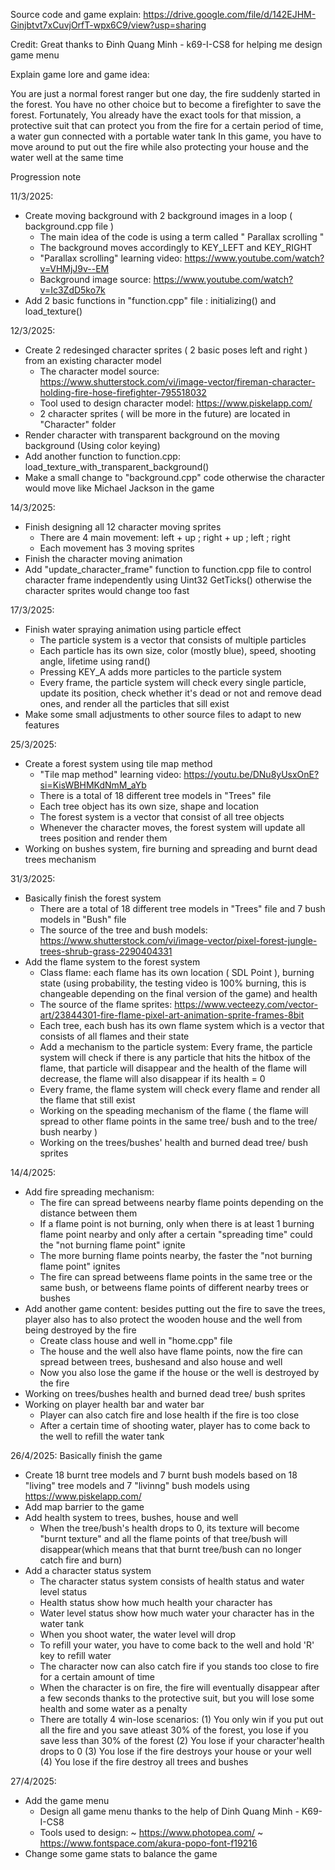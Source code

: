 Source code and game explain: https://drive.google.com/file/d/142EJHM-Ginjbtvt7xCuvjOrfT-wpx6C9/view?usp=sharing

Credit: Great thanks to Đinh Quang Minh - k69-I-CS8 for helping me design game menu

Explain game lore and game idea:

  You are just a normal forest ranger but one day, the fire suddenly started in the forest. You have no other choice but to become a firefighter to save the forest. Fortunately, You already have the exact tools for that mission, a protective suit that can protect you from the fire for a certain period of time, a water gun connected with a portable water tank
  In this game, you have to move around to put out the fire while also protecting your house and the water well at the same time

Progression note

11/3/2025:
  - Create moving background with 2 background images in a loop ( background.cpp file )
    + The main idea of the code is using a term called " Parallax scrolling "
    + The background moves accordingly to KEY_LEFT and KEY_RIGHT
    + "Parallax scrolling" learning video: https://www.youtube.com/watch?v=VHMjJ9v--EM
    + Background image source: https://www.youtube.com/watch?v=Ic3ZdD5ko7k
  - Add 2 basic functions in "function.cpp" file : initializing() and load_texture()
    
12/3/2025:
  - Create 2 redesinged character sprites ( 2 basic poses left and right ) from an existing character model
      + The character model source: https://www.shutterstock.com/vi/image-vector/fireman-character-holding-fire-hose-firefighter-795518032
      + Tool used to design character model: https://www.piskelapp.com/
      + 2 character sprites ( will be more in the future) are located in "Character" folder
  - Render character with transparent background on the moving background (Using color keying)
  - Add another function to function.cpp: load_texture_with_transparent_background()
  - Make a small change to "background.cpp" code otherwise the character would move like Michael Jackson in the game

14/3/2025:
  - Finish designing all 12 character moving sprites
    + There are 4 main movement: left + up ; right + up ; left ; right
    + Each movement has 3 moving sprites
  - Finish the character moving animation
  - Add "update_character_frame" function to function.cpp file to control character frame independently using Uint32 GetTicks() otherwise the character sprites would change too fast 

17/3/2025:
  - Finish water spraying animation using particle effect
    + The particle system is a vector that consists of multiple particles
    + Each particle has its own size, color (mostly blue), speed, shooting angle, lifetime using rand()
    + Pressing KEY_A adds more particles to the particle system
    + Every frame, the particle system will check every single particle, update its position, check whether it's dead or not and remove dead ones, and render all the particles that sill exist
  - Make some small adjustments to other source files to adapt to new features

25/3/2025:
  - Create a forest system using tile map method
    + "Tile map method" learning video: https://youtu.be/DNu8yUsxOnE?si=KisWBHMKdNmM_aYb
    + There is a total of 18 different tree models in "Trees" file
    + Each tree object has its own size, shape and location
    + The forest system is a vector that consist of all tree objects
    + Whenever the character moves, the forest system will update all trees position and render them
  - Working on bushes system, fire burning and spreading and burnt dead trees mechanism

31/3/2025:
  - Basically finish the forest system
    + There are a total of 18 different tree models in "Trees" file and 7 bush models in "Bush" file
    + The source of the tree and bush models: https://www.shutterstock.com/vi/image-vector/pixel-forest-jungle-trees-shrub-grass-2290404331
  - Add the flame system to the forest system
    + Class flame: each flame has its own location ( SDL Point ), burning state (using probability, the testing video is 100% burning, this is changeable depending on the final version of the game) and health
    + The source of the flame sprites: https://www.vecteezy.com/vector-art/23844301-fire-flame-pixel-art-animation-sprite-frames-8bit
    + Each tree, each bush has its own flame system which is a vector that consists of all flames and their state
    + Add a mechanism to the particle system: Every frame, the particle system will check if there is any particle that hits the hitbox of the flame, that particle will disappear and the health of the flame will decrease, the flame will also disappear if its health = 0
    + Every frame, the flame system will check every flame and render all the flame that still exist
    + Working on the speading mechanism of the flame ( the flame will spread to other flame points in the same tree/ bush and to the tree/ bush nearby )
    + Working on the trees/bushes' health and burned dead tree/ bush sprites

14/4/2025:
  - Add fire spreading mechanism:
    + The fire can spread betweens nearby flame points depending on the distance between them
    + If a flame point is not burning, only when there is at least 1 burning flame point nearby and only after a certain "spreading time" could the "not burning flame point" ignite
    + The more burning flame points nearby, the faster the "not burning flame point" ignites
    + The fire can spread betweens flame points in the same tree or the same bush, or betweens flame points of different nearby trees or bushes
  - Add another game content: besides putting out the fire to save the trees, player also has to also protect the wooden house and the well from being destroyed by the fire
    + Create class house and well in "home.cpp" file
    + The house and the well also have flame points, now the fire can spread between trees, bushesand and also house and well
    + Now you also lose the game if the house or the well is destroyed by the fire
  - Working on trees/bushes health and burned dead tree/ bush sprites
  - Working on player health bar and water bar
    + Player can also catch fire and lose health if the fire is too close
    + After a certain time of shooting water, player has to come back to the well to refill the water tank

26/4/2025: Basically finish the game
  - Create 18 burnt tree models and 7 burnt bush models based on 18 "living" tree models and 7 "livinng" bush models using https://www.piskelapp.com/
  - Add map barrier to the game
  - Add health system to trees, bushes, house and well
    + When the tree/bush's health drops to 0, its texture will become "burnt texture" and all the flame points of that tree/bush will disappear(which means that that burnt tree/bush can no longer catch fire and burn)
  - Add a character status system
    + The character status system consists of health status and water level status
    + Health status show how much health your character has
    + Water level status show how much water your character has in the water tank
    + When you shoot water, the water level will drop
    + To refill your water, you have to come back to the well and hold 'R' key to refill water
    + The character now can also catch fire if you stands too close to fire for a certain amount of time
    + When the character is on fire, the fire will eventually disappear after a few seconds thanks to the protective suit, but you will lose some health and some water as a penalty
    - There are totally 4 win-lose scenarios:
      (1) You only win if you put out all the fire and you save atleast 30% of the forest, you lose if you save less than 30% of the forest
      (2) You lose if your character'health drops to 0
      (3) You lose if the fire destroys your house or your well
      (4) You lose if the fire destroy all trees and bushes

27/4/2025:
  - Add the game menu
    + Design all game menu thanks to the help of Dinh Quang Minh - K69-I-CS8
    + Tools used to design:
      ~ https://www.photopea.com/
      ~ https://www.fontspace.com/akura-popo-font-f19216
  - Change some game stats to balance the game
